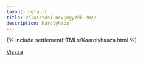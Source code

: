```yaml
---
layout: default
title: Választási névjegyzék 2022
description: Károlyháza
---
```


{% include settlementHTMLs/Kaarolyhaaza.html %}

[Vissza](./)